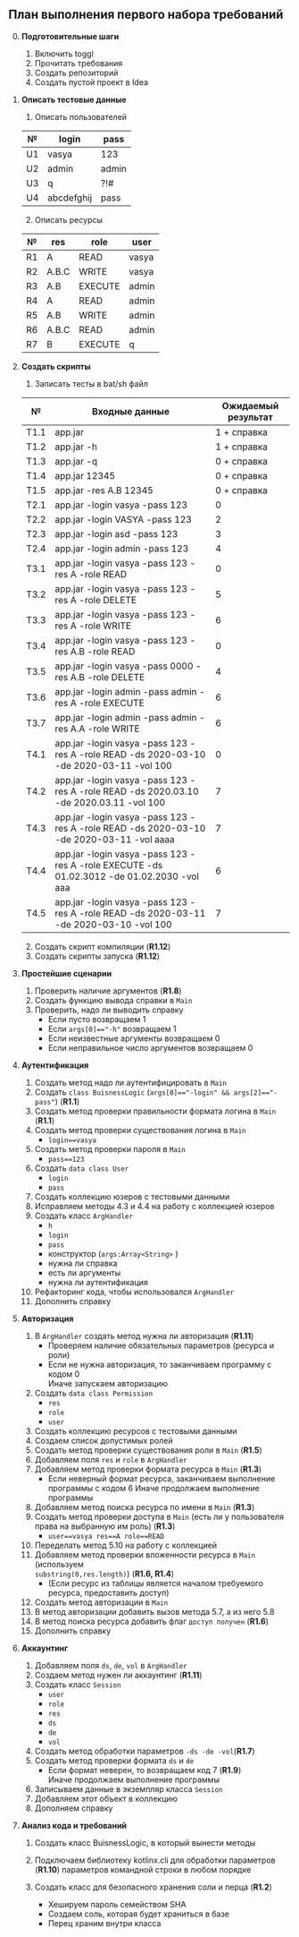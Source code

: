## План выполнения первого набора требований

0. **Подготовительные шаги**
    1. Включить toggl
    2. Прочитать требования
    3. Создать репозиторий
    4. Создать пустой проект в Idea

1. **Описать тестовые данные**
    1. Описать пользователей  
     
     № | login | pass 
     --- | --- | ---  
     U1 | vasya | 123  
     U2 | admin | admin  
     U3 | q | ?!#  
     U4 | abcdefghij | pass
    
    2. Описать ресурсы  
     
     № | res | role | user
     --- | --- | --- | ---
     R1 | A | READ | vasya
     R2 | A.B.C | WRITE | vasya
     R3 | A.B | EXECUTE | admin
     R4 | A | READ | admin
     R5 | A.B | WRITE | admin
     R6 | A.B.C | READ | admin
     R7 | B | EXECUTE | q
 
2. **Создать скрипты**
    1. Записать тесты в bat/sh файл
     
     № | Входные данные | Ожидаемый результат
      --- | --- | ---
     T1.1 | app.jar | 1 + справка
     T1.2 | app.jar -h | 1 + справка
     T1.3 | app.jar -q | 0 + справка
     Т1.4 | app.jar 12345 | 0 + справка
     T1.5 | app.jar -res A.B 12345 | 0 + справка
     T2.1 | app.jar -login vasya -pass 123 | 0
     T2.2 | app.jar -login VASYA -pass 123 | 2
     T2.3 | app.jar -login asd -pass 123 | 3
     T2.4 | app.jar -login admin -pass 123 | 4
     T3.1 | app.jar -login vasya -pass 123 -res A -role READ | 0
     T3.2 | app.jar -login vasya -pass 123 -res A -role DELETE | 5
     T3.3 | app.jar -login vasya -pass 123 -res A -role WRITE | 6
     T3.4 | app.jar -login vasya -pass 123 -res A.B -role READ | 0
     T3.5 | app.jar -login vasya -pass 0000 -res A.B -role DELETE | 4
     T3.6 | app.jar -login admin -pass admin -res A -role EXECUTE | 6
     T3.7 | app.jar -login admin -pass admin -res A.A -role WRITE | 6
     T4.1 | app.jar -login vasya -pass 123 -res A -role READ -ds 2020-03-10 -de 2020-03-11 -vol 100 | 0
     T4.2 | app.jar -login vasya -pass 123 -res A -role READ -ds 2020.03.10 -de 2020.03.11 -vol 100 | 7
     T4.3 | app.jar -login vasya -pass 123 -res A -role READ -ds 2020-03-10 -de 2020-03-11 -vol aaaa | 7
     T4.4 | app.jar -login vasya -pass 123 -res A -role EXECUTE -ds 01.02.3012 -de 01.02.2030 -vol aaa | 6
     T4.5 | app.jar -login vasya -pass 123 -res A -role READ -ds 2020-03-11 -de 2020-03-10 -vol 100 | 7
     
    2. Создать скрипт компиляции (**R1.12**)
    3. Создать скрипты запуска (**R1.12**)

3. **Простейшие сценарии**
    1. Проверить наличие аргументов (**R1.8**)
    2. Создать функцию вывода справки в `Main`
    3. Проверить, надо ли выводить справку 
       + Если пусто возвращаем 1
       + Если `args[0]=="-h"` возвращаем 1
       + Если неизвестные аргументы возвращаем 0
       + Если неправильное число аргументов возвращаем 0
 
4. **Аутентификация** 
    1. Создать метод надо ли аутентифицировать в `Main`
    1. Создать `class BuisnessLogic`
    (`args[0]=="-login" && args[2]=="-pass"`) (**R1.1**)
    2. Создать метод проверки правильности формата логина в `Main` (**R1.1**)
    3. Создать метод проверки существования логина в `Main`
         + `login==vasya`
    4. Создать метод проверки пароля в `Main`
         + `pass==123`
    5. Создать `data class User`
         + `login`
         + `pass`
    6. Создать коллекцию юзеров с тестовыми данными
    7. Исправляем методы 4.3 и 4.4 на работу с коллекцией юзеров
    8. Создать класс `ArgHandler` 
        + `h`
        + `login`
        + `pass`
        + конструктор (`args:Array<String>` )
        + нужна ли справка
        + есть ли аргументы
        + нужна ли аутентификация
    9. Рефакторинг кода, чтобы использовался `ArgHandler`
    10. Дополнить справку
 
 5. **Авторизация**
    1. В `ArgHandler` создать метод нужна ли авторизация (**R1.11**)
        + Проверяем наличие обязательных параметров (ресурса и роли)
        + Если не нужна авторизация, то заканчиваем программу с кодом 0  
        Иначе запускаем авторизацию
    3. Создать `data class Permission`
        + `res`
        + `role`
        + `user`
    4. Создать коллекцию ресурсов с тестовыми данными 
    5. Создаем список допустимых ролей
    6. Создать метод проверки существования роли в `Main` (**R1.5**)
    7. Добавляем поля `res` и `role` в `ArgHandler`
    8. Добавляем метод проверки формата ресурса в `Main` (**R1.3**)
        + Если неверный формат ресурса, заканчиваем выполнение программы с кодом 6 
          Иначе продолжаем выполнение программы
    9. Добавляем метод поиска ресурса по имени в `Main` (**R1.3**)
    10. Создать метод проверки доступа в `Main` (есть ли у пользователя права на выбранную им роль) (**R1.3**)
        + `user==vasya res==A role==READ`
    11. Переделать метод 5.10 на работу с коллекцией
    12. Добавляем метод проверки вложенности ресурса в `Main` (используем   
     `substring(0,res.length)`) (**R1.6, R1.4**)
        + (Если ресурс из таблицы является началом требуемого  
        ресурса, предоставить доступ)
    13. Создать метод авторизации в `Main`
    14. В метод авторизации добавить вызов метода 5.7, а из него 5.8
    15. В метод поиска ресурса добавить флаг `доступ получен` (**R1.6**)
    16. Дополнить справку
    
 
6. **Аккаунтинг**
    1. Добавляем поля `ds`, `de`, `vol` в `ArgHandler` 
    2. Создаем метод нужен ли аккаунтинг (**R1.11**)
    3. Создать класс `Session`
        + `user`
        + `role`
        + `res`
        + `ds`
        + `de`
        + `vol`
    4. Создать метод обработки параметров `-ds -de -vol`(**R1.7**)
    5. Создать метод проверки формата `ds` и `de`
        + Если формат неверен, то возвращаем код 7 (**R1.9**)  
          Иначе продолжаем выполнение программы
    6. Записываем данные в экземпляр класса `Session`
    7. Добавляем этот объект в коллекцию
    8. Дополняем справку

7. **Анализ кода и требований**
    1. Создать класс BuisnessLogic, в который вынести методы 
     
    1. Подключаем библиотеку kotlinx.cli для обработки параметров (**R1.10**)
       параметров командной строки в любом порядке
    2. Создать класс для безопасного хранения соли и перца (**R1.2**)
        + Хешируем пароль семейством SHA
        + Создаем соль, которая будет храниться в базе
        + Перец храним внутри класса